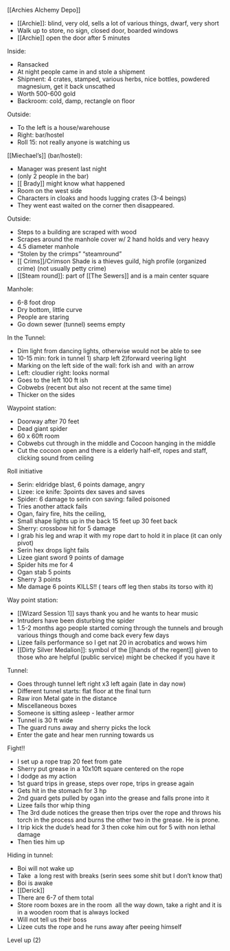 
[[Archies Alchemy Depo]]
-   [[Archie]]: blind, very old, sells a lot of various things, dwarf, very short
-   Walk up to store, no sign, closed door, boarded windows
-   [[Archie]] open the door after 5 minutes

Inside: 
-   Ransacked
-   At night people came in and stole a shipment
-   Shipment: 4 crates, stamped, various herbs, nice bottles, powdered magnesium, get it back unscathed
-   Worth 500-600 gold
-   Backroom: cold, damp, rectangle on floor
    
Outside:
-   To the left is a house/warehouse
-   Right: bar/hostel
-   Roll 15: not really anyone is watching us

[[Miechael’s]] (bar/hostel):
-   Manager was present last night
-   (only 2 people in the bar)
-  [[ Brady]] might know what happened 
-   Room on the west side
-   Characters in cloaks and hoods lugging crates (3-4 beings)
-   They went east waited on the corner then disappeared. 
    
Outside:
-   Steps to a building are scraped with wood
-   Scrapes around the manhole cover w/ 2 hand holds and very heavy
-   4.5 diameter manhole  
-   “Stolen by the crimps” “steamround”
-  [[ Crims]]/Crimson Shade is a thieves guild, high profile (organized crime) (not usually petty crime)
-  [[Steam round]]: part of [[The Sewers]] and is a main center square
    
Manhole:
-   6-8 foot drop 
-   Dry bottom, little curve
-   People are staring
-   Go down sewer (tunnel) seems empty
    
In the Tunnel:
-   Dim light from dancing lights, otherwise would not be able to see
-   10-15 min: fork in tunnel 1) sharp left 2)forward veering light
-   Marking on the left side of the wall: fork ish and  with an arrow
-   Left: cloudier right: looks normal
-   Goes to the left 100 ft ish
-   Cobwebs (recent but also not recent at the same time)
-   Thicker on the sides

Waypoint station:
-   Doorway after 70 feet
-   Dead giant spider
-   60 x 60ft room
-   Cobwebs cut through in the middle and Cocoon hanging in the middle
-   Cut the cocoon open and there is a elderly half-elf, ropes and staff, clicking sound from ceiling
    
Roll initiative
-   Serin: eldridge blast, 6 points damage, angry
-   Lizee: ice knife: 3points dex saves and saves
-   Spider: 6 damage to serin con saving: failed poisoned
-   Tries another attack fails
-   Ogan, fairy fire, hits the ceiling, 
-   Small shape lights up in the back 15 feet up 30 feet back
-   Sherry: crossbow hit for 5 damage
-   I grab his leg and wrap it with my rope dart to hold it in place (it can only pivot)
-   Serin hex drops light fails
-   Lizee giant sword 9 points of damage
-   Spider hits me for 4
-   Ogan stab 5 points
-   Sherry 3 points
-   Me damage 6 points KILLS!! ( tears off leg then stabs its torso with it)
    
Way point station:
-   [[Wizard Session 1]] says thank you and he wants to hear music 
-   Intruders have been disturbing the spider
-   1.5-2 months ago people started coming through the tunnels and brough various things though and come back every few days
-   Lizee fails performance so I get nat 20 in acrobatics and wows him
-   [[Dirty Silver Medalion]]: symbol of the [[hands of the regent]] given to those who are helpful (public service) might be checked if you have it
    
Tunnel:
-   Goes through tunnel left right x3 left again (late in day now)
-   Different tunnel starts: flat floor at the final turn
-   Raw iron Metal gate in the distance
-   Miscellaneous boxes
-   Someone is sitting asleep - leather armor
-   Tunnel is 30 ft wide
-   The guard runs away and sherry picks the lock
-   Enter the gate and hear men running towards us
    
Fight!!
-   I set up a rope trap 20 feet from gate
-   Sherry put grease in a 10x10ft square centered on the rope
-   I dodge as my action
-   1st guard trips in grease, steps over rope, trips in grease again
-   Gets hit in the stomach for 3 hp
-   2nd guard gets pulled by ogan into the grease and falls prone into it
-   Lizee fails thor whip thing
-   The 3rd dude notices the grease then trips over the rope and throws his torch in the process and burns the other two in the grease. He is prone.
-   I trip kick the dude’s head for 3 then coke him out for 5 with non lethal damage
-   Then ties him up
    
Hiding in tunnel:
-   Boi will not wake up
-   Take  a long rest with breaks (serin sees some shit but I don’t know that)
-   Boi is awake
-   [[Derick]]
-   There are 6-7 of them total
-   Store room boxes are in the room  all the way down, take a right and it is in a wooden room that is always locked
-   Will not tell us their boss
-   Lizee cuts the rope and he runs away after peeing himself

Level up (2)